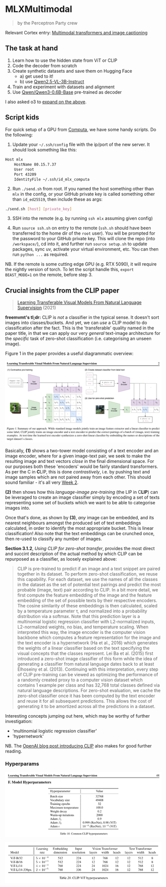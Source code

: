 # MLXMultimodal

> by the Perceptron Party crew

Relevant Cortex entry: [Multimodal transformers and image captioning](https://cortex.mlx.institute/m/188)


## The task at hand

1. Learn how to use the hidden state from ViT or CLIP
2. Code the decoder from scratch
3. Create synthetic datasets and save them on Hugging Face
    - a) get used to it!
    - b) use [Qwen2.5-VL-3B-Instruct](https://huggingface.co/Qwen/Qwen2.5-VL-3B-Instruct)
4. Train and experiment with datasets and alignment
5. Use [Qwen/Qwen3-0.6B-Base](https://huggingface.co/Qwen/Qwen3-0.6B-Base) pre-trained as decoder

I also asked o3 to [expand on the above](https://chatgpt.com/share/68657063-a65c-8009-9eba-3c3f2f11e721). 


## Script kids

For quick setup of a GPU from [Computa](https://computa.mlx.institute/), we have some handy scripts. Do the following:

1. Update your `~/.ssh/config` file with the ip/port of the new server. It should look something like this:

```
Host mlx
	HostName 80.15.7.37
	User root
	Port 43209
	IdentityFile ~/.ssh/id_mlx_computa
```

2. Run `./send.sh` from root. If you named the host something other than `mlx` in the config, or your GitHub private key is called something other than `id_ed25519`, then include these as args:

```sh
./send.sh [host] [private_key]
```

3. SSH into the remote (e.g. by running `ssh mlx` assuming given config)

4. Run `source ssh.sh` on entry to the remote (`ssh.sh` should have been transferred to the home dir of the `root` user). You will be prompted for the password to your GitHub private key. This will clone the repo (into `/workspace/`), cd into it, and further run `source setup.sh` to update packages, sync uv, activate your virtual environment, etc. You can then run `python ...` as required.

NB. If the remote is some cutting edge GPU (e.g. RTX 5090), it will require the nightly version of torch. To let the script handle this, `export BEAST_MODE=1` on the remote, before step 3.


## Crucial insights from the CLIP paper

> [Learning Transferable Visual Models From Natural Language Supervision](https://arxiv.org/abs/2103.00020) (2021)

**freemvmt's tl;dr:** CLIP is _not_ a classifier in the typical sense. It doesn't sort images into classes/buckets. And yet, we can _use_ a CLIP model to do classification after the fact. This is the 'transferable' quality named in the paper title, in that we can apply our very _general_ text-image architecture for the _specific_ task of zero-shot classification (i.e. categorising an unseen image).

Figure 1 in the paper provides a useful diagrammatic overview:

![Figure 1: Basic CLIP architecture](./img/clip-arch.png)

Basically, **(1)** shows a two-tower model consisting of a text encoder and an image encoder, where for a given image-text pair, we seek to make the resulting image and text vectors _close_ in the final dimensional space. For our purposes both these 'encoders' would be fairly standard transformers. As per the C in **C**LIP, this is done _contrastively_, i.e. by pushing text and image samples which are not paired away from each other. This should sound familiar - it's all very [Week 2](https://github.com/freemvmt/two-towers-overlords).

**(2)** then shows how this _language-image pre-training_ (the LIP in C**LIP**) can be leveraged to create an image classifier simply by encoding a set of texts representing some set of buckets which we want to be able to categorise images into.

Once that's done, as shown by **(3)**, _any_ image can be embedded, and its nearest neighbours amongst the produced set of text embeddings calculated, in order to identify the most appropriate bucket. This is linear classification! Also note that the text embeddings can be crunched once, then re-used to classify any number of images.

**Section 3.1.2**, _Using CLIP for zero-shot transfer_, provides the most direct and succint description of the actual method by which CLIP can be repurposed as a classifier, as loosely explained above:

> CLIP is pre-trained to predict if an image and a text snippet are paired together in its dataset. To perform zero-shot classification, we reuse this capability. For each dataset, we use the names of all the classes in the dataset as the set of potential text pairings and predict the most probable (image, text) pair according to CLIP. In a bit more detail, we first compute the feature embedding of the image and the feature embedding of the set of possible texts by their respective encoders. The cosine similarity of these embeddings is then calculated, scaled by a temperature parameter τ, and normalized into a probability distribution via a softmax. Note that this prediction layer is a multinomial logistic regression classifier with L2-normalized inputs, L2-normalized weights, no bias, and temperature scaling. When interpreted this way, the image encoder is the computer vision backbone which computes a feature representation for the image and the text encoder is a hypernetwork (Ha et al., 2016) which generates the weights of a linear classifier based on the text specifying the visual concepts that the classes represent. Lei Ba et al. (2015) first introduced a zero-shot image classifier of this form while the idea of generating a classifier from natural language dates back to at least Elhoseiny et al. (2013). Continuing with this interpretation, every step of CLIP pre-training can be viewed as optimizing the performance of a randomly created proxy to a computer vision dataset which contains 1 example per class and has 32,768 total classes defined via natural language descriptions. For zero-shot evaluation, we cache the zero-shot classifier once it has been computed by the text encoder and reuse it for all subsequent predictions. This allows the cost of generating it to be amortized across all the predictions in a dataset.

Interesting concepts jumping out here, which may be worthy of further investigation:
- 'multinomial logistic regression classifier'
- 'hypernetwork'

NB. The [OpenAI blog post introducing CLIP](https://openai.com/index/clip/) also makes for good further reading.
 
### Hyperparams

![Figure 18: Common CLIP hyperparameters](./img/clip-hypers.png)

![Figure 20: Common CLIP-ViT hyperparameters](./img/clip-vit-hypers.png)
